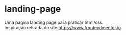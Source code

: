 # landing-page
Uma pagina landing page para praticar html/css. </br>
Inspiração retirada do site https://www.frontendmentor.io
